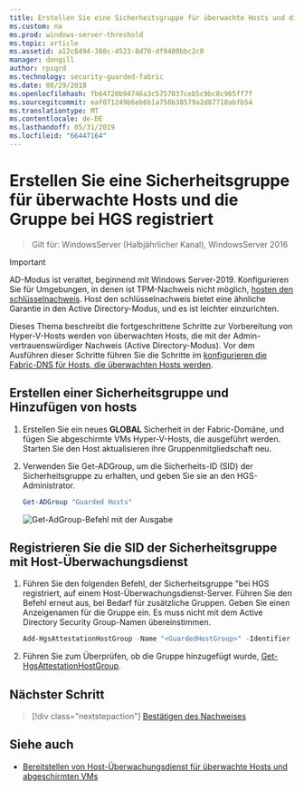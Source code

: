 ```yaml
---
title: Erstellen Sie eine Sicherheitsgruppe für überwachte Hosts und die Gruppe bei HGS registriert
ms.custom: na
ms.prod: windows-server-threshold
ms.topic: article
ms.assetid: a12c8494-388c-4523-8d70-df9400bbc2c0
manager: dongill
author: rpsqrd
ms.technology: security-guarded-fabric
ms.date: 08/29/2018
ms.openlocfilehash: fb84720b94746a3c5757037ceb5c9bc8c965ff7f
ms.sourcegitcommit: eaf071249b6eb6b1a758b38579a2d87710abfb54
ms.translationtype: MT
ms.contentlocale: de-DE
ms.lasthandoff: 05/31/2019
ms.locfileid: "66447164"
---
```

# <a name="create-a-security-group-for-guarded-hosts-and-register-the-group-with-hgs"></a>Erstellen Sie eine Sicherheitsgruppe für überwachte Hosts und die Gruppe bei HGS registriert

>Gilt für: WindowsServer (Halbjährlicher Kanal), WindowsServer 2016

>[!IMPORTANT]
>AD-Modus ist veraltet, beginnend mit Windows Server-2019. Konfigurieren Sie für Umgebungen, in denen ist TPM-Nachweis nicht möglich, [hosten den schlüsselnachweis](guarded-fabric-initialize-hgs-key-mode.md). Host den schlüsselnachweis bietet eine ähnliche Garantie in den Active Directory-Modus, und es ist leichter einzurichten. 


Dieses Thema beschreibt die fortgeschrittene Schritte zur Vorbereitung von Hyper-V-Hosts werden von überwachten Hosts, die mit der Admin-vertrauenswürdiger Nachweis (Active Directory-Modus). Vor dem Ausführen dieser Schritte führen Sie die Schritte im [konfigurieren die Fabric-DNS für Hosts, die überwachten Hosts werden](guarded-fabric-configuring-fabric-dns-ad.md).


## <a name="create-a-security-group-and-add-hosts"></a>Erstellen einer Sicherheitsgruppe und Hinzufügen von hosts

1. Erstellen Sie ein neues **GLOBAL** Sicherheit in der Fabric-Domäne, und fügen Sie abgeschirmte VMs Hyper-V-Hosts, die ausgeführt werden. Starten Sie den Host aktualisieren ihre Gruppenmitgliedschaft neu.

2. Verwenden Sie Get-ADGroup, um die Sicherheits-ID (SID) der Sicherheitsgruppe zu erhalten, und geben Sie sie an den HGS-Administrator. 

    ```powershell
    Get-ADGroup "Guarded Hosts"
    ```

    ![Get-AdGroup-Befehl mit der Ausgabe](../media/Guarded-Fabric-Shielded-VM/guarded-host-get-adgroup.png)

## <a name="register-the-sid-of-the-security-group-with-hgs"></a>Registrieren Sie die SID der Sicherheitsgruppe mit Host-Überwachungsdienst  

1. Führen Sie den folgenden Befehl, der Sicherheitsgruppe "bei HGS registriert, auf einem Host-Überwachungsdienst-Server. 
   Führen Sie den Befehl erneut aus, bei Bedarf für zusätzliche Gruppen. 
   Geben Sie einen Anzeigenamen für die Gruppe ein. 
   Es muss nicht mit dem Active Directory Security Group-Namen übereinstimmen. 

   ```powershell
   Add-HgsAttestationHostGroup -Name "<GuardedHostGroup>" -Identifier "<SID>"
   ```

2. Führen Sie zum Überprüfen, ob die Gruppe hinzugefügt wurde, [Get-HgsAttestationHostGroup](https://technet.microsoft.com/library/mt652172.aspx). 

## <a name="next-step"></a>Nächster Schritt

> [!div class="nextstepaction"]
> [Bestätigen des Nachweises](guarded-fabric-confirm-hosts-can-attest-successfully.md)


## <a name="see-also"></a>Siehe auch

- [Bereitstellen von Host-Überwachungsdienst für überwachte Hosts und abgeschirmten VMs](guarded-fabric-deploying-hgs-overview.md)
